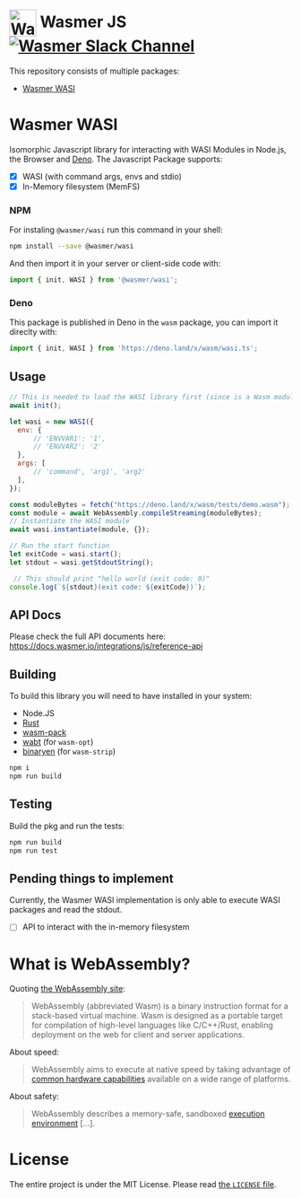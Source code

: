 # <img height="48" src="https://raw.githubusercontent.com/wasmerio/wasmer/master/assets/logo.png" alt="Wasmer logo" valign="middle"> Wasmer JS [![Wasmer Slack Channel](https://img.shields.io/static/v1?label=chat&message=on%20Slack&color=green)](https://slack.wasmer.io)

This repository consists of multiple packages:
* [Wasmer WASI](#wasmer-wasi)

# Wasmer WASI

Isomorphic Javascript library for interacting with WASI Modules in Node.js, the Browser and [Deno](https://deno.land/x/wasm).
The Javascript Package supports:
* [X] WASI (with command args, envs and stdio)
* [X] In-Memory filesystem (MemFS)

### NPM

For instaling `@wasmer/wasi` run this command in your shell:

```bash
npm install --save @wasmer/wasi
```

And then import it in your server or client-side code with:

```js
import { init, WASI } from '@wasmer/wasi';
```

### Deno

This package is published in Deno in the `wasm` package, you can import it direclty with:

```ts
import { init, WASI } from 'https://deno.land/x/wasm/wasi.ts';
```

## Usage

```js
// This is needed to load the WASI library first (since is a Wasm module)
await init();

let wasi = new WASI({
  env: {
      // 'ENVVAR1': '1',
      // 'ENVVAR2': '2'
  },
  args: [
      // 'command', 'arg1', 'arg2'
  ],
});

const moduleBytes = fetch("https://deno.land/x/wasm/tests/demo.wasm");
const module = await WebAssembly.compileStreaming(moduleBytes);
// Instantiate the WASI module
await wasi.instantiate(module, {});

// Run the start function
let exitCode = wasi.start();
let stdout = wasi.getStdoutString();

 // This should print "hello world (exit code: 0)"
console.log(`${stdout}(exit code: ${exitCode})`);
```

## API Docs

Please check the full API documents here:
https://docs.wasmer.io/integrations/js/reference-api

## Building

To build this library you will need to have installed in your system:

* Node.JS
* [Rust][Rust]
* [wasm-pack][wasm-pack]
* [wabt][wabt] (for `wasm-opt`)
* [binaryen][binaryen] (for `wasm-strip`)

```sh
npm i
npm run build
```

## Testing

Build the pkg and run the tests:

```sh
npm run build
npm run test
```

## Pending things to implement

Currently, the Wasmer WASI implementation is only able to execute WASI packages and read the stdout.

* [ ] API to interact with the in-memory filesystem


# What is WebAssembly?

Quoting [the WebAssembly site](https://webassembly.org/):

> WebAssembly (abbreviated Wasm) is a binary instruction format for a
> stack-based virtual machine. Wasm is designed as a portable target
> for compilation of high-level languages like C/C++/Rust, enabling
> deployment on the web for client and server applications.

About speed:

> WebAssembly aims to execute at native speed by taking advantage of
> [common hardware
> capabilities](https://webassembly.org/docs/portability/#assumptions-for-efficient-execution)
> available on a wide range of platforms.

About safety:

> WebAssembly describes a memory-safe, sandboxed [execution
> environment](https://webassembly.org/docs/semantics/#linear-memory) […].

# License

The entire project is under the MIT License. Please read [the
`LICENSE` file][license].

[license]: https://github.com/wasmerio/wasmer/blob/master/LICENSE
[Rust]: https://www.rust-lang.org/
[wasm-pack]: https://rustwasm.github.io/wasm-pack/
[wabt]: https://github.com/WebAssembly/wabt
[binaryen]: https://github.com/WebAssembly/binaryen
